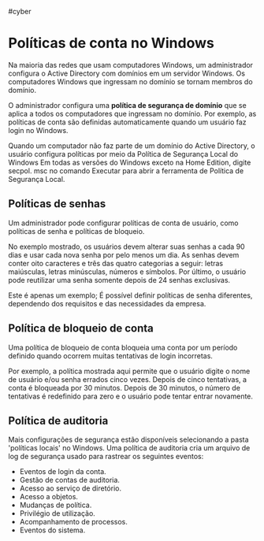 #cyber 
# Políticas de conta no Windows

Na maioria das redes que usam computadores Windows, um administrador configura o Active Directory com domínios em um servidor Windows. Os computadores Windows que ingressam no domínio se tornam membros do domínio.

O administrador configura uma **política de segurança de domínio** que se aplica a todos os computadores que ingressam no domínio. Por exemplo, as políticas de conta são definidas automaticamente quando um usuário faz login no Windows.

Quando um computador não faz parte de um domínio do Active Directory, o usuário configura políticas por meio da Política de Segurança Local do Windows Em todas as versões do Windows exceto na Home Edition, digite secpol. msc no comando Executar para abrir a ferramenta de Política de Segurança Local.

## Políticas de senhas

Um administrador pode configurar políticas de conta de usuário, como políticas de senha e políticas de bloqueio.

No exemplo mostrado, os usuários devem alterar suas senhas a cada 90 dias e usar cada nova senha por pelo menos um dia. As senhas devem conter oito caracteres e três das quatro categorias a seguir: letras maiúsculas, letras minúsculas, números e símbolos. Por último, o usuário pode reutilizar uma senha somente depois de 24 senhas exclusivas. 

Este é apenas um exemplo; É possível definir políticas de senha diferentes, dependendo dos requisitos e das necessidades da empresa.

## Política de bloqueio de conta

Uma política de bloqueio de conta bloqueia uma conta por um período definido quando ocorrem muitas tentativas de login incorretas.

Por exemplo, a política mostrada aqui permite que o usuário digite o nome de usuário e/ou senha errados cinco vezes. Depois de cinco tentativas, a conta é bloqueada por 30 minutos. Depois de 30 minutos, o número de tentativas é redefinido para zero e o usuário pode tentar entrar novamente.

## Política de auditoria

Mais configurações de segurança estão disponíveis selecionando a pasta 'políticas locais' no Windows. Uma política de auditoria cria um arquivo de log de segurança usado para rastrear os seguintes eventos:

- Eventos de login da conta.
- Gestão de contas de auditoria.
- Acesso ao serviço de diretório.
- Acesso a objetos.
- Mudanças de política.
- Privilégio de utilização.
- Acompanhamento de processos.
- Eventos do sistema.



